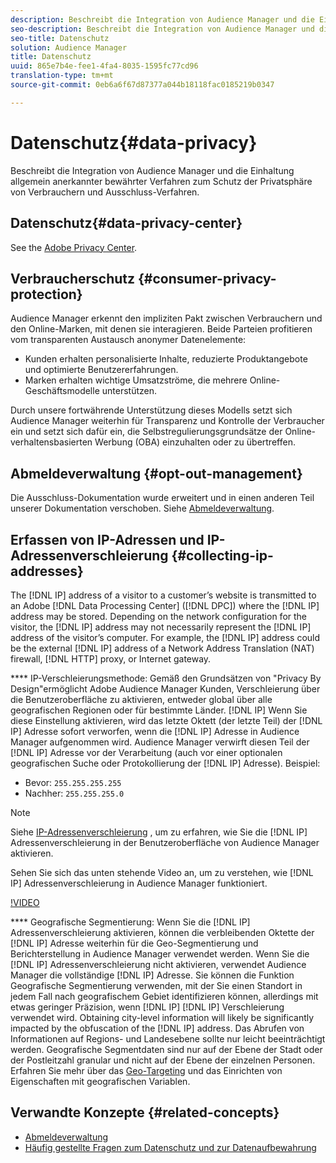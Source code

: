 ```yaml
---
description: Beschreibt die Integration von Audience Manager und die Einhaltung allgemein anerkannter bewährter Verfahren zum Schutz der Privatsphäre von Verbrauchern und Ausschluss-Verfahren.
seo-description: Beschreibt die Integration von Audience Manager und die Einhaltung allgemein anerkannter bewährter Verfahren zum Schutz der Privatsphäre von Verbrauchern und Ausschluss-Verfahren.
seo-title: Datenschutz
solution: Audience Manager
title: Datenschutz
uuid: 865e7b4e-fee1-4fa4-8035-1595fc77cd96
translation-type: tm+mt
source-git-commit: 0eb6a6f67d87377a044b18118fac0185219b0347

---
```



# Datenschutz{#data-privacy}

Beschreibt die Integration von Audience Manager und die Einhaltung allgemein anerkannter bewährter Verfahren zum Schutz der Privatsphäre von Verbrauchern und Ausschluss-Verfahren.

## Datenschutz{#data-privacy-center}

See the [Adobe Privacy Center](https://www.adobe.com/privacy/opt-out.html).

## Verbraucherschutz {#consumer-privacy-protection}

Audience Manager erkennt den impliziten Pakt zwischen Verbrauchern und den Online-Marken, mit denen sie interagieren. Beide Parteien profitieren vom transparenten Austausch anonymer Datenelemente:

* Kunden erhalten personalisierte Inhalte, reduzierte Produktangebote und optimierte Benutzererfahrungen.
* Marken erhalten wichtige Umsatzströme, die mehrere Online-Geschäftsmodelle unterstützen.

Durch unsere fortwährende Unterstützung dieses Modells setzt sich Audience Manager weiterhin für Transparenz und Kontrolle der Verbraucher ein und setzt sich dafür ein, die Selbstregulierungsgrundsätze der Online-verhaltensbasierten Werbung (OBA) einzuhalten oder zu übertreffen.

## Abmeldeverwaltung {#opt-out-management}

Die Ausschluss-Dokumentation wurde erweitert und in einen anderen Teil unserer Dokumentation verschoben. Siehe [Abmeldeverwaltung](../../overview/data-security-and-privacy/opt-out-management.md).

<!-- 

<p>  </p>
<table id="table_A1FF33B328BD451FAFF6C6B8422F928B"> 
 <tgroup cols="2">
  <colspec colnum="1" colname="col1" colwidth="1.00*" />
  <colspec colnum="2" colname="col2" colwidth="2.74*" />
  <thead> 
   <tr> 
    <th colname="col1" class="entry"> Opt-Out For </th> 
    <th colname="col2" class="entry"> Description </th> 
   </tr>
  </thead> 
  <tbody> 
   <tr> 
    <td colname="col1"> <p>Adobe Experience Cloud </p> </td> 
    <td colname="col2"> <p>The <a href="https://www.adobe.com/privacy/opt-out.html#customeruse" format="http" scope="external"> Your Privacy Choices page</a> provides 1-click features that let you control and opt-out of data collection by the Adobe Experience Cloud advertising solutions (including Audience Manager). Specifically, see the <a href="https://www.adobe.com/privacy/opt-out.html#customeruse" format="http" scope="external"> business customer section</a> of the Privacy Choices page. </p> </td> 
   </tr> 
   <tr> 
    <td colname="col1"> <p>Browsers that do not support third-party cookies </p> </td> 
    <td colname="col2"> <p>See <a href="../../features/declared-ids.md#declared-id-targeting"> Declared ID Targeting</a>. </p> </td> 
   </tr> 
   <tr> 
    <td colname="col1"> <p>Mobile devices </p> </td> 
    <td colname="col2"> <p>See the opt-out and privacy settings for: </p> <p> 
      <ul id="ul_86EFAB879215403D937B5148C26A41D9"> 
       <li id="li_C0B544E8F4FE473B94A5436D3A60BDB1"><a href="https://marketing.adobe.com/resources/help/en_US/mobile/android/privacy.html" format="https" scope="external"> Android devices</a> </li> 
       <li id="li_26C787BAB729499A9FEDF055E9AB0637"><a href="https://marketing.adobe.com/resources/help/en_US/mobile/ios/privacy.html" format="https" scope="external"> iOS devices</a> </li> 
      </ul> </p> </td> 
   </tr> 
  </tbody> 
 </tgroup> 
</table>

 -->

## Erfassen von IP-Adressen und IP-Adressenverschleierung {#collecting-ip-addresses}

<!-- 

Adobe has enabled processes and offers settings that allow customers to use Audience Manager in compliance with applicable data privacy laws.

-->

The [!DNL IP] address of a visitor to a customer’s website is transmitted to an Adobe [!DNL Data Processing Center] ([!DNL DPC]) where the [!DNL IP] address may be stored. Depending on the network configuration for the visitor, the [!DNL IP] address may not necessarily represent the [!DNL IP] address of the visitor’s computer. For example, the [!DNL IP] address could be the external [!DNL IP] address of a Network Address Translation (NAT) firewall, [!DNL HTTP] proxy, or Internet gateway.

**** IP-Verschleierungsmethode: Gemäß den Grundsätzen von "Privacy By Design"ermöglicht Adobe Audience Manager Kunden, Verschleierung über die Benutzeroberfläche zu aktivieren, entweder global über alle geografischen Regionen oder für bestimmte Länder. [!DNL IP] Wenn Sie diese Einstellung aktivieren, wird das letzte Oktett (der letzte Teil) der [!DNL IP] Adresse sofort verworfen, wenn die [!DNL IP] Adresse in Audience Manager aufgenommen wird. Audience Manager verwirft diesen Teil der [!DNL IP] Adresse vor der Verarbeitung (auch vor einer optionalen geografischen Suche oder Protokollierung der [!DNL IP] Adresse). Beispiel:

* Bevor: `255.255.255.255`
* Nachher: `255.255.255.0`

>[!NOTE]
>
>Siehe [IP-Adressenverschleierung](/help/using/features/administration/ip-obfuscation.md) , um zu erfahren, wie Sie die [!DNL IP] Adressenverschleierung in der Benutzeroberfläche von Audience Manager aktivieren.

Sehen Sie sich das unten stehende Video an, um zu verstehen, wie [!DNL IP] Adressenverschleierung in Audience Manager funktioniert.

[!VIDEO](https://video.tv.adobe.com/v/27218/?captions=ger)

**** Geografische Segmentierung: Wenn Sie die [!DNL IP] Adressenverschleierung aktivieren, können die verbleibenden Oktette der [!DNL IP] Adresse weiterhin für die Geo-Segmentierung und Berichterstellung in Audience Manager verwendet werden. Wenn Sie die [!DNL IP] Adressenverschleierung nicht aktivieren, verwendet Audience Manager die vollständige [!DNL IP] Adresse. Sie können die Funktion Geografische Segmentierung verwenden, mit der Sie einen Standort in jedem Fall nach geografischem Gebiet identifizieren können, allerdings mit etwas geringer Präzision, wenn [!DNL IP] [!DNL IP] Verschleierung verwendet wird. Obtaining city-level information will likely be significantly impacted by the obfuscation of the [!DNL IP] address. Das Abrufen von Informationen auf Regions- und Landesebene sollte nur leicht beeinträchtigt werden. Geografische Segmentdaten sind nur auf der Ebene der Stadt oder der Postleitzahl granular und nicht auf der Ebene der einzelnen Personen. Erfahren Sie mehr über das [Geo-Targeting](/help/using/features/traits/trait-geotarget-keys.md) und das Einrichten von Eigenschaften mit geografischen Variablen.

## Verwandte Konzepte {#related-concepts}

* [Abmeldeverwaltung](/help/using/overview/data-security-and-privacy/opt-out-management.md)
* [Häufig gestellte Fragen zum Datenschutz und zur Datenaufbewahrung](/help/using/faq/faq-privacy.md)
